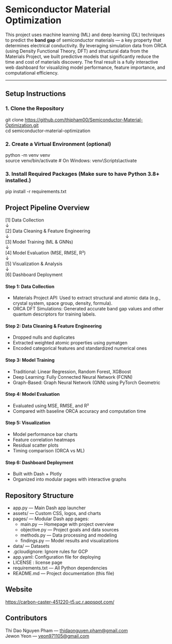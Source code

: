 # Semiconductor Material Optimization

This project uses machine learning (ML) and deep learning (DL) techniques to predict the **band gap** of semiconductor materials — a key property that determines electrical conductivity. By leveraging simulation data from ORCA (using Density Functional Theory, DFT) and structural data from the Materials Project, we built predictive models that significantly reduce the time and cost of materials discovery. The final result is a fully interactive web dashboard for visualizing model performance, feature importance, and computational efficiency.

---

## Setup Instructions
### 1. Clone the Repository
git clone https://github.com/thipham00/Semiconductor-Material-Optimization.git  
cd semiconductor-material-optimization

### 2. Create a Virtual Environment (optional)
python -m venv venv  
source venv/bin/activate             # On Windows: venv\Scripts\activate

### 3. Install Required Packages (Make sure to have Python 3.8+ installed.)
pip install -r requirements.txt

## Project Pipeline Overview
[1] Data Collection  
↓  
[2] Data Cleaning & Feature Engineering  
↓  
[3] Model Training (ML & GNNs)  
↓  
[4] Model Evaluation (MSE, RMSE, R²)  
↓  
[5] Visualization & Analysis  
↓  
[6] Dashboard Deployment  

#### Step 1: Data Collection
- Materials Project API: Used to extract structural and atomic data (e.g., crystal system, space group, density, formula).
- ORCA DFT Simulations: Generated accurate band gap values and other quantum descriptors for training labels.

#### Step 2: Data Cleaning & Feature Engineering
- Dropped nulls and duplicates
- Extracted weighted atomic properties using pymatgen
- Encoded categorical features and standardized numerical ones

#### Step 3: Model Training
- Traditional: Linear Regression, Random Forest, XGBoost
- Deep Learning: Fully Connected Neural Network (FCNN)
- Graph-Based: Graph Neural Network (GNN) using PyTorch Geometric

#### Step 4: Model Evaluation
- Evaluated using MSE, RMSE, and R²
- Compared with baseline ORCA accuracy and computation time

#### Step 5: Visualization
- Model performance bar charts
- Feature correlation heatmaps
- Residual scatter plots
- Timing comparison (ORCA vs ML)

#### Step 6: Dashboard Deployment
- Built with Dash + Plotly
- Organized into modular pages with interactive graphs

## Repository Structure
- app.py — Main Dash app launcher
- assets/ — Custom CSS, logos, and charts
- pages/ — Modular Dash app pages:
  - main.py — Homepage with project overview
  - objective.py — Project goals and data sources
  - methods.py — Data processing and modeling
  - findings.py — Model results and visualizations
- data/ — Datasets
- .gcloudignore: Ignore rules for GCP
- app.yaml: Configuration file for deploying
- LICENSE : license page
- requirements.txt — All Python dependencies
- README.md — Project documentation (this file)


## Website
https://carbon-caster-451220-t5.uc.r.appspot.com/

## Contributors
Thi Dao Nguyen Pham — thidaonguyen.pham@gmail.com  
Jewon Yeon — yeon971105@gmail.com